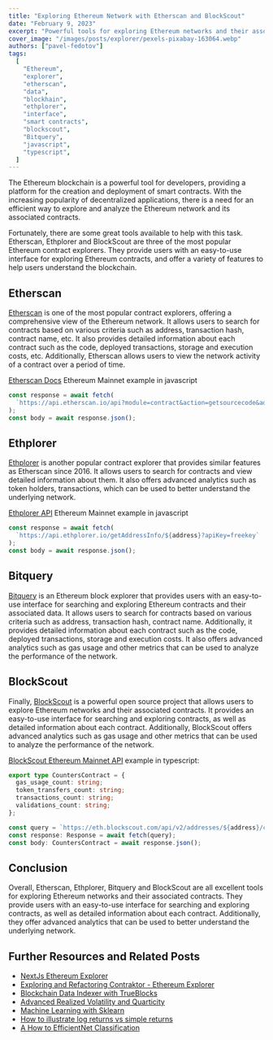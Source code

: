 ```yaml
---
title: "Exploring Ethereum Network with Etherscan and BlockScout"
date: "February 9, 2023"
excerpt: "Powerful tools for exploring Ethereum networks and their associated contracts provide users with an easy-to-use interface for searching and exploring contracts."
cover_image: "/images/posts/explorer/pexels-pixabay-163064.webp"
authors: ["pavel-fedotov"]
tags:
  [
    "Ethereum",
    "explorer",
    "etherscan",
    "data",
    "blockhain",
    "ethplorer",
    "interface",
    "smart contracts",
    "blockscout",
    "Bitquery",
    "javascript",
    "typescript",
  ]
---
```


The Ethereum blockchain is a powerful tool for developers, providing a platform for the creation and deployment of smart contracts. With the increasing popularity of decentralized applications, there is a need for an efficient way to explore and analyze the Ethereum network and its associated contracts.

Fortunately, there are some great tools available to help with this task. Etherscan, Ethplorer and BlockScout are three of the most popular Ethereum contract explorers. They provide users with an easy-to-use interface for exploring Ethereum contracts, and offer a variety of features to help users understand the blockchain.

## Etherscan

[Etherscan](https://etherscan.io/) is one of the most popular contract explorers, offering a comprehensive view of the Ethereum network. It allows users to search for contracts based on various criteria such as address, transaction hash, contract name, etc. It also provides detailed information about each contract such as the code, deployed transactions, storage and execution costs, etc. Additionally, Etherscan allows users to view the network activity of a contract over a period of time.

[Etherscan Docs](https://docs.etherscan.io/) Ethereum Mainnet example in javascript

```js
const response = await fetch(
  `https://api.etherscan.io/api?module=contract&action=getsourcecode&address=${address}&apikey=${process.env.ETHERSCAN_API_KEY}`
);
const body = await response.json();
```

## Ethplorer

[Ethplorer](https://ethplorer.io/) is another popular contract explorer that provides similar features as Etherscan since 2016. It allows users to search for contracts and view detailed information about them. It also offers advanced analytics such as token holders, transactions, which can be used to better understand the underlying network.

[Ethplorer API](https://github.com/EverexIO/Ethplorer/wiki/Ethplorer-API) Ethereum Mainnet example in javascript

```js
const response = await fetch(
  `https://api.ethplorer.io/getAddressInfo/${address}?apiKey=freekey`
);
const body = await response.json();
```

## Bitquery

[Bitquery](https://explorer.bitquery.io/) is an Ethereum block explorer that provides users with an easy-to-use interface for searching and exploring Ethereum contracts and their associated data. It allows users to search for contracts based on various criteria such as address, transaction hash, contract name. Additionally, it provides detailed information about each contract such as the code, deployed transactions, storage and execution costs. It also offers advanced analytics such as gas usage and other metrics that can be used to analyze the performance of the network.

## BlockScout

Finally, [BlockScout](https://www.blockscout.com/) is a powerful open source project that allows users to explore Ethereum networks and their associated contracts. It provides an easy-to-use interface for searching and exploring contracts, as well as detailed information about each contract. Additionally, BlockScout offers advanced analytics such as gas usage and other metrics that can be used to analyze the performance of the network.

[BlockScout Ethereum Mainnet API](https://eth.blockscout.com/api-docs) example in typescript:

```ts
export type CountersContract = {
  gas_usage_count: string;
  token_transfers_count: string;
  transactions_count: string;
  validations_count: string;
};

const query = `https://eth.blockscout.com/api/v2/addresses/${address}/counters`;
const response: Response = await fetch(query);
const body: CountersContract = await response.json();
```

## Conclusion

Overall, Etherscan, Ethplorer, Bitquery and BlockScout are all excellent tools for exploring Ethereum networks and their associated contracts. They provide users with an easy-to-use interface for searching and exploring contracts, as well as detailed information about each contract. Additionally, they offer advanced analytics that can be used to better understand the underlying network.

## Further Resources and Related Posts

- [NextJs Ethereum Explorer](https://github.com/Pfed-prog/NextJsExplorer)
- [Exploring and Refactoring Contraktor - Ethereum Explorer](https://dspyt.com/refactoring-contraktor)
- [Blockchain Data Indexer with TrueBlocks](https://dspyt.com/blockchain-data-indexer-with-trueblocks)
- [Advanced Realized Volatility and Quarticity](https://dspyt.com/advanced-realized-volatility-and-quarticity)
- [Machine Learning with Sklearn](https://dspyt.com/machine-learning-time-series-temperature-data-modeling)
- [How to illustrate log returns vs simple returns](https://dspyt.com/simple-returns-log-return-and-volatility-simple-introduction)
- [A How to EfficientNet Classification](https://dspyt.com/efficientnet-classification)
